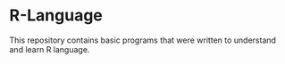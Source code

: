 # R-Language
This repository contains basic programs that were written to understand and learn R language.
